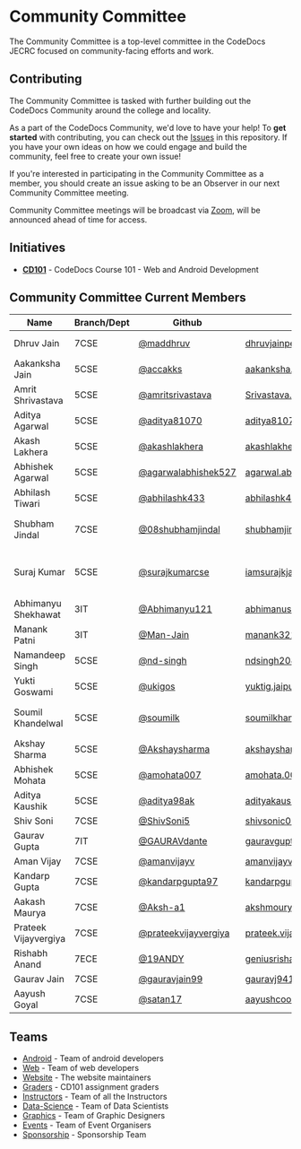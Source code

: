# Community Committee

The Community Committee is a top-level committee in the CodeDocs JECRC focused on community-facing efforts and work.

## Contributing

The Community Committee is tasked with further building out the CodeDocs Community around the college and locality.

As a part of the CodeDocs Community, we'd love to have your help! To **get started** with contributing, you can check out the [Issues](https://github.com/nodejs/community-committee/issues) in this repository. If you have your own ideas on how we could engage and build the community, feel free to create your own issue!

If you're interested in participating in the Community Committee as a member, you should create an issue asking to be an Observer in our next Community Committee meeting.

Community Committee meetings will be broadcast via [Zoom](zoom.us), will be announced ahead of time for access.

## Initiatives

- [**CD101**](http://cd101.codedocs.org) - CodeDocs Course 101 - Web and Android Development

## Community Committee Current Members

| Name | Branch/Dept | Github | Email | Designation |
| ----- | ------ | ----- | ----- | ----- |
| Dhruv Jain | 7CSE | [@maddhruv](https://github.com/maddhruv) | [dhruvjainpenny@gmail.com](mailto:dhruvjainpenny@gmail.com) | CommComm Director | 
| Aakanksha Jain| 5CSE | [@accakks](https://github.com/accakks) | [aakanksha.jain8@gmail.com](mailto:aakanksha.jain8@gmail.com) | CommComm Chair |
| Amrit Shrivastava | 5CSE | [@amritsrivastava](https://github.com/amritsrivastava) | [Srivastava.amrit1999@gmail.com](mailto:Srivastava.amrit1999@gmail.com) | CommComm Co-Chair |
| Aditya Agarwal | 5CSE | [@aditya81070](https://github.com/aditya81070)| [aditya81070@gmail.com](mailto:aditya81070@gmail.com)| 'Pair & Learn' Coordinator|
| Akash Lakhera | 5CSE | [@akashlakhera](https://github.com/akashlakhera)| [akashlakhera05@gmail.com](mailto:akashlakhera05@gmail.com)| Sponsorship Coordinator|
| Abhishek Agarwal | 5CSE | [@agarwalabhishek527](https://github.com/agarwalabhishek527) | [agarwal.abhishek527@gmail.com](https://mailto:agarwal.abhishek527@gmail.com)| Sponsorship Coordinator |
| Abhilash Tiwari | 5CSE | [@abhilashk433](https://github.com/abhilashk433) | [abhilashk433@gmail.com](https://mailto:abhilashk433@gmail.com) | Events Coordinator|
| Shubham Jindal | 7CSE | [@08shubhamjindal](https://github.com/08shubhamjindal) | [shubhamjindal.cse19@jecrc.ac.in](mailto:shubhamjindal.cse19@jecrc.ac.in)| Competitive Programming Coordinator |
| Suraj Kumar | 5CSE | [@surajkumarcse](https://github.com/surajkumarcse) | [iamsurajkjaisvall@outlook.com](mailto:iamsurajkjaisvall@outlook.com) | Competitve Programming Co-Coordinator |
| Abhimanyu Shekhawat | 3IT | [@Abhimanyu121](https://github.com/Abhimanyu121)| [abhimanushekhawat.it21@jecrc.ac.in](mailto:abhimanushekhawat.it21@jecrc.ac.in)| HacktoberFest Champion |
| Manank Patni| 3IT | [@Man-Jain](https://github.com/Man-Jain) | [manank321@gmail.com](https://mailto:manank321@gmail.com)| HacktoberFest Champion |
| Namandeep Singh | 5CSE | [@nd-singh](https://github.com/nd-singh) | [ndsingh208@gmail.com](mailto:ndsingh208@gmail.com) | Android Lead |
| Yukti Goswami | 5CSE | [@ukigos](https://github.com/ukigos)| [yuktig.jaipur@gmail.com](mailto:yuktig.jaipur@gmail.com)| Mentor - Android |
| Soumil Khandelwal | 5CSE | [@soumilk](https://github.com/soumilk)| [soumilkhandelwal.cse20@jecrc.ac.in](mailto:soumilkhandelwal.cse20@jecrc.ac.in)| Graphic Lead, Mentor - Android |
| Akshay Sharma | 5CSE | [@Akshaysharma](https://github.com/akshaysharma2277) | [akshaysharma2277@gmail.com](mailto:akshaysharma2277@gmail.com) | Web Lead |
| Abhishek Mohata | 5CSE | [@amohata007](https://github.com/amohata007)| [amohata.005@gmail.com](https://mailto:amohata.005@gmail.com)| Mentor - Web |
| Aditya Kaushik | 5CSE | [@aditya98ak](https://github.com/aditya98ak)| [adityakaushik471@gmail.com](https://mailto:adityakaushik471@gmail.com)| Data Science Lead |
| Shiv Soni  | 7CSE | [@ShivSoni5](https://github.com/ShivSoni5)| [shivsonic05@gmail.com](mailto:shivsonic05@gmail.com) | Emeritus |
| Gaurav Gupta  | 7IT | [@GAURAVdante](https://github.com/GAURAVdante)| [gauravguptahappy97@gmail.com](mailto:gauravguptahappy97@gmail.com) | Emeritus |
| Aman Vijay | 7CSE | [@amanvijayv](https://github.com/amanvijayv) | [amanvijayv@gmail.com](mailto:amanvijayv@gmail.com) | Emeritus |
| Kandarp Gupta | 7CSE | [@kandarpgupta97](https://github.com/kandarpgupta97) | [kandarpgupta97@gmail.com](mailto:kandarpgupta97@gmail.com) | Emeritus |
| Aakash Maurya | 7CSE | [@Aksh-a1](https://github.com/Aksh-a1) | [akshmourya@gmail.com](mailto:akshmourya@gmail.com) | Emeritus |
| Prateek Vijayvergiya| 7CSE | [@prateekvijayvergiya](https://github.com/prateekvijayvergiya) | [prateek.vijayudr27@gmail.com](mailto:prateek.vijayudr27@gmail.com) | Emeritus |
| Rishabh Anand | 7ECE | [@19ANDY](https://github.com/19ANDY)| [geniusrishabhanand@gmail.com](mailto:geniusrishabhanand@gmail.com)| Emeritus |
| Gaurav Jain | 7CSE | [@gauravjain99](https://github.com/gauravjain99) | [gauravj9414@gmail.com](mailto:gauravj9414@gmail.com) | Emeritus |
| Aayush Goyal | 7CSE | [@satan17](https://github.com/satan17) | [aayushcool25@gmail.com](mailto:aayushcool25@gmail.com) | Emeritus |




## Teams

- [Android](https://github.com/orgs/CodeDocsJECRC/teams/android) - Team of android developers
- [Web](https://github.com/orgs/CodeDocsJECRC/teams/web) - Team of web developers
- [Website](https://github.com/orgs/CodeDocsJECRC/teams/website) - The website maintainers
- [Graders](https://github.com/orgs/CodeDocsJECRC/teams/graders) - CD101 assignment graders
- [Instructors](https://github.com/orgs/CodeDocsJECRC/teams/instructors) - Team of all the Instructors
- [Data-Science](https://github.com/orgs/CodeDocsJECRC/teams/data-science) - Team of Data Scientists
- [Graphics](https://github.com/orgs/CodeDocsJECRC/teams/graphics) - Team of Graphic Designers
- [Events](https://github.com/orgs/CodeDocsJECRC/teams/events) - Team of Event Organisers
- [Sponsorship](https://github.com/orgs/CodeDocsJECRC/teams/sponsorship) - Sponsorship Team


